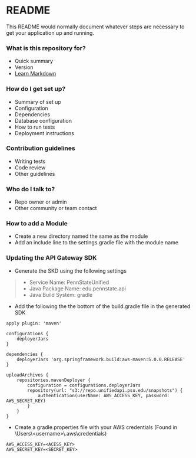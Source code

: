 # README #

This README would normally document whatever steps are necessary to get your application up and running.

### What is this repository for? ###

* Quick summary
* Version
* [Learn Markdown](https://bitbucket.org/tutorials/markdowndemo)

### How do I get set up? ###

* Summary of set up
* Configuration
* Dependencies
* Database configuration
* How to run tests
* Deployment instructions

### Contribution guidelines ###

* Writing tests
* Code review
* Other guidelines

### Who do I talk to? ###

* Repo owner or admin
* Other community or team contact

### How to add a Module ###

* Create a new directory named the same as the module
* Add an include line to the settings.gradle file with the module name

### Updating the API Gateway SDK ###

* Generate the SKD using the following settings
> * Service Name: PennStateUnified
> * Java Package Name: edu.pennstate.api
> * Java Build System: gradle
* Add the following the the bottom of the build.gradle file in the generated SDK
```
apply plugin: 'maven'

configurations {
    deployerJars
}

dependencies {
    deployerJars 'org.springframework.build:aws-maven:5.0.0.RELEASE'
}

uploadArchives {
    repositories.mavenDeployer {
        configuration = configurations.deployerJars
        repository(url: "s3://repo.unifiedapi.psu.edu/snapshots") {
            authentication(userName: AWS_ACCESS_KEY, password: AWS_SECRET_KEY)
        }
    }
}
```
* Create a gradle.properties file with your AWS credentials
(Found in \\Users\\\<username\>\\.aws\\credentials)
```
AWS_ACCESS_KEY=<ACESS_KEY>
AWS_SECRET_KEY=<SECRET_KEY>
```